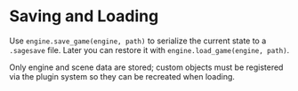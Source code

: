 # Saving and Loading

Use `engine.save_game(engine, path)` to serialize the current state to a `.sagesave` file. Later you can restore it with `engine.load_game(engine, path)`.

Only engine and scene data are stored; custom objects must be registered via the plugin system so they can be recreated when loading.
